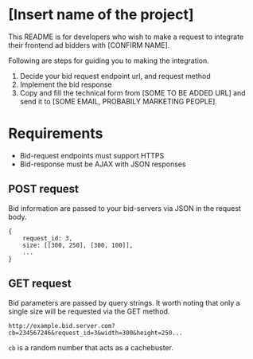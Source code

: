 # [Insert name of the project]

This README is for developers who wish to make a request to integrate their frontend ad bidders with [CONFIRM NAME].

Following are steps for guiding you to making the integration. 
1. Decide your bid request endpoint url, and request method
2. Implement the bid response
3. Copy and fill the technical form from [SOME TO BE ADDED URL] and send it to [SOME EMAIL, PROBABILY MARKETING PEOPLE].

# Requirements

* Bid-request endpoints must support HTTPS 
* Bid-response must be AJAX with JSON responses

## POST request

Bid information are passed to your bid-servers via JSON in the request body.
```example json request body
{
    request_id: 3,
    size: [[300, 250], [300, 100]],
    ...
}
``` 

## GET request

Bid parameters are passed by query strings. It worth noting that only a single size will be requested via the GET method.
```example querystring
http://example.bid.server.com?cb=234567246&request_id=3&width=300&height=250...

```
`cb` is a random number that acts as a cachebuster.
  